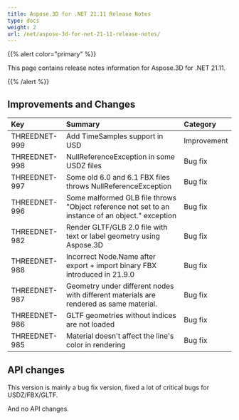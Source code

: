 ```yaml
---
title: Aspose.3D for .NET 21.11 Release Notes
type: docs
weight: 2
url: /net/aspose-3d-for-net-21-11-release-notes/
---
```


{{% alert color="primary" %}}

This page contains release notes information for Aspose.3D for .NET 21.11.

{{% /alert %}}
## **Improvements and Changes**

|**Key**|**Summary**|**Category**|
| :- | :- | :- |
| THREEDNET-999 | Add TimeSamples support in USD | Improvement |
| THREEDNET-998 | NullReferenceException in some USDZ files | Bug fix |
| THREEDNET-997 | Some old 6.0 and 6.1 FBX files throws NullReferenceException | Bug fix |
| THREEDNET-996 | Some malformed GLB file throws "Object reference not set to an instance of an object." exception | Bug fix |
| THREEDNET-982 | Render GLTF/GLB 2.0 file with text or label geometry using Aspose.3D | Bug fix |
| THREEDNET-988 | Incorrect Node.Name after export + import binary FBX introduced in 21.9.0 | Bug fix |
| THREEDNET-987 | Geometry under different nodes with different materials are rendered as same material. | Bug fix |
| THREEDNET-986 | GLTF geometries without indices are not loaded | Bug fix |
| THREEDNET-985 | Material doesn't affect the line's color in rendering | Bug fix |


## API changes ##

This version is mainly a bug fix version, fixed a lot of critical bugs for USDZ/FBX/GLTF.

And no API changes.